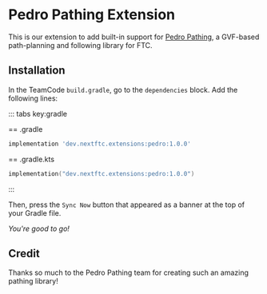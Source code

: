 # Pedro Pathing Extension

This is our extension to add built-in support
for [Pedro Pathing](https://pedropathing.com), a GVF-based path-planning and
following library for FTC.

## Installation

In the TeamCode `build.gradle`, go to the `dependencies` block.
Add the following lines:

::: tabs key:gradle

== .gradle

```groovy
implementation 'dev.nextftc.extensions:pedro:1.0.0'
```

== .gradle.kts

```kotlin
implementation("dev.nextftc.extensions:pedro:1.0.0")
```

:::

Then, press the `Sync Now` button that appeared as a banner at the top of your
Gradle file.

*You're good to go!*

## Credit

Thanks so much to the Pedro Pathing team for creating such an amazing pathing
library!